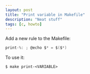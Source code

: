 ```yaml
---
layout: post
title: "Print variable in Makefile"
description: "Neat stuff"
tags: [c, howto]
---
```


Add a new rule to the Makefile:
```c
print-%: ; @echo $* = $($*)
```

To use it:
```shell
$ make print-<VARIABLE>
```